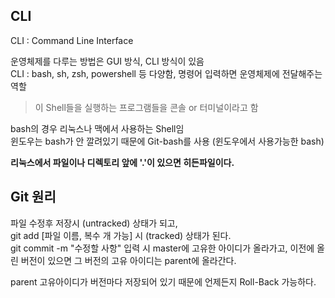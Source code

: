 ## **CLI**    

CLI : Command Line Interface  

운영체제를 다루는 방법은 GUI 방식, CLI 방식이 있음   
CLI : bash, sh, zsh, powershell 등 다양함, 명령어 입력하면 운영체제에 전달해주는 역할  
> 이 Shell들을 실행하는 프로그램들을 콘솔 or 터미널이라고 함  

bash의 경우 리눅스나 맥에서 사용하는 Shell임  
윈도우는 bash가 안 깔려있기 때문에 Git-bash를 사용 (윈도우에서 사용가능한 bash)  

**리눅스에서 파일이나 디렉토리 앞에 '.'이 있으면 히든파일이다.**  

## **Git 원리**  
파일 수정후 저장시 (untracked) 상태가 되고,  
git add [파일 이름, 복수 개 가능] 시 (tracked) 상태가 된다.    
git commit -m "수정할 사항" 입력 시 master에 고유한 아이디가 올라가고, 이전에 올린 버전이 있으면 그 버전의 고유 아이디는 parent에 올라간다.  

parent 고유아이디가 버전마다 저장되어 있기 때문에 언제든지 Roll-Back 가능하다.  


